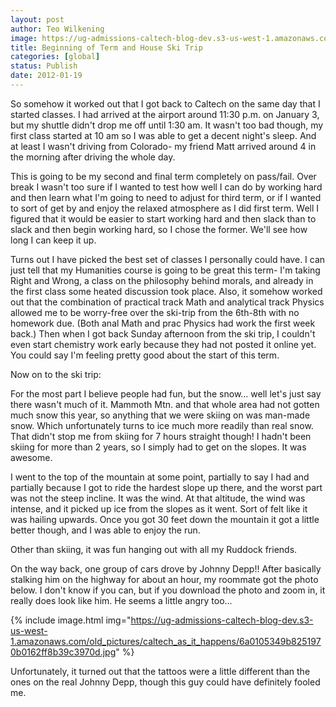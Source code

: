 ```yaml
---
layout: post
author: Teo Wilkening
image: https://ug-admissions-caltech-blog-dev.s3-us-west-1.amazonaws.com/old_pictures/caltech_as_it_happens/6a0105349b8251970b0162ff4c6e5e970d.jpg
title: Beginning of Term and House Ski Trip 
categories: [global]
status: Publish
date: 2012-01-19
---
```


So somehow it worked out that I got back to Caltech on the same day that I started classes. I had arrived at the airport around 11:30 p.m. on January 3, but my shuttle didn't drop me off until 1:30 am. It wasn't too bad though, my first class started at 10 am so I was able to get a decent night's sleep. And at least I wasn't driving from Colorado- my friend Matt arrived around 4 in the morning after driving the whole day.

This is going to be my second and final term completely on pass/fail. Over break I wasn't too sure if I wanted to test how well I can do by working hard and then learn what I'm going to need to adjust for third term, or if I wanted to sort of get by and enjoy the relaxed atmosphere as I did first term. Well I figured that it would be easier to start working hard and then slack than to slack and then begin working hard, so I chose the former. We'll see how long I can keep it up.

Turns out I have picked the best set of classes I personally could have. I can just tell that my Humanities course is going to be great this term- I'm taking Right and Wrong, a class on the philosophy behind morals, and already in the first class some heated discussion took place. Also, it somehow worked out that the combination of practical track Math and analytical track Physics allowed me to be worry-free over the ski-trip from the 6th-8th with no homework due. (Both anal Math and prac Physics had work the first week back.) Then when I got back Sunday afternoon from the ski trip, I couldn't even start chemistry work early because they had not posted it online yet. You could say I'm feeling pretty good about the start of this term.

Now on to the ski trip:

For the most part I believe people had fun, but the snow... well let's just say there wasn't much of it. Mammoth Mtn. and that whole area had not gotten much snow this year, so anything that we were skiing on was man-made snow. Which unfortunately turns to ice much more readily than real snow. That didn't stop me from skiing for 7 hours straight though! I hadn't been skiing for more than 2 years, so I simply had to get on the slopes. It was awesome.

I went to the top of the mountain at some point, partially to say I had and partially because I got to ride the hardest slope up there, and the worst part was not the steep incline. It was the wind. At that altitude, the wind was intense, and it picked up ice from the slopes as it went. Sort of felt like it was hailing upwards. Once you got 30 feet down the mountain it got a little better though, and I was able to enjoy the run.

Other than skiing, it was fun hanging out with all my Ruddock friends.

On the way back, one group of cars drove by Johnny Depp!! After basically stalking him on the highway for about an hour, my roommate got the photo below. I don't know if you can, but if you download the photo and zoom in, it really does look like him. He seems a little angry too...


{% include image.html img="https://ug-admissions-caltech-blog-dev.s3-us-west-1.amazonaws.com/old_pictures/caltech_as_it_happens/6a0105349b8251970b0162ff8b39c3970d.jpg" %}

Unfortunately, it turned out that the tattoos were a little different than the ones on the real Johnny Depp, though this guy could have definitely fooled me.

